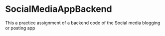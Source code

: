 # SocialMediaAppBackend

This a practice assignment of a backend code of the Social media blogging or posting app
